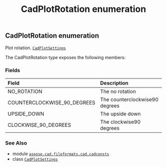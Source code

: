 ﻿---
title: CadPlotRotation enumeration
second_title: Aspose.CAD for Python via .NET API References
description: 
type: docs
weight: 330
url: /aspose.cad.fileformats.cad.cadconsts/cadplotrotation/
is_root: false
---

## CadPlotRotation enumeration

Plot rotation.
[`CadPlotSettings`](/cad/python-net/aspose.cad.fileformats.cad.cadobjects/cadplotsettings)



The CadPlotRotation type exposes the following members:

### Fields
| Field | Description |
| :- | :- |
| NO_ROTATION | The no rotation |
| COUNTERCLOCKWISE_90_DEGREES | The counterclockwise90 degrees |
| UPSIDE_DOWN | The upside down |
| CLOCKWISE_90_DEGREES | The clockwise90 degrees |



### See Also
* module [`aspose.cad.fileformats.cad.cadconsts`](..)
* class [`CadPlotSettings`](/cad/python-net/aspose.cad.fileformats.cad.cadobjects/cadplotsettings)
